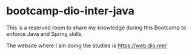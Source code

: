 # bootcamp-dio-inter-java

This is a reserved room to share my knowledge during this Bootcamp to enforce Java and Spring skills.

The website where I am doing the studies is https://web.dio.me/
 